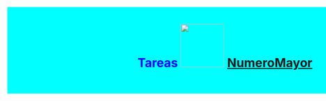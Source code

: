 <!DOCTYPE html>
<html>
<head>
<meta charset="utf-8">
<tittle></tittle>

<style>

  
.contenedor{

        text-aling: center;

        background-color: Aqua;

        height: 200px;
        
        width: 1000px;
        
        float: left;


}
 </style>
<body>
<div class="contenedor">


<center><h1><font color="blue">Tareas
             
<img src="https://t2.pbb.ltmcdn.com/es/posts/5/9/3/nombres_de_nina_con_la_letra_n_4395_600.jpg" width="100" height="100">
 <a href="file:///D:/obtenernumeromayor.html">NumeroMayor</a>
 </div>
</body>
</html>
